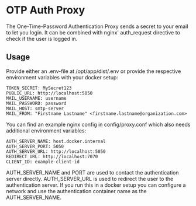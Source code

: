 # OTP Auth Proxy

The One-Time-Password Authentication Proxy sends a secret to your email to let you login.
It can be combined with nginx' auth_request directive to check if the user is logged in. 

## Usage

Provide either an .env-file at /opt/app/dist/.env or provide the respective environment variables with your docker setup:

```.env
TOKEN_SECRET: MySecret123
PUBLIC_URL: http://localhost:5050
MAIL_USERNAME: username
MAIL_PASSWORD: password
MAIL_HOST: smtp-server
MAIL_FROM: "Firstname Lastname" <firstname.lastname@organization.com>
```

You can find an example nginx config in config/proxy.conf which also needs additional environment variables:

```.env
AUTH_SERVER_NAME: host.docker.internal
AUTH_SERVER_PORT: 5050
AUTH_SERVER_URL: http://localhost:5050
REDIRECT_URL: http://localhost:7070
CLIENT_ID: example-client-id
```

AUTH_SERVER_NAME and PORT are used to contact the authentication server directly. 
AUTH_SERVER_URL is used to redirect the user to the authentication server. 
If you run this in a docker setup you can configure a network and use the authentication container name as the AUTH_SERVER_NAME.
